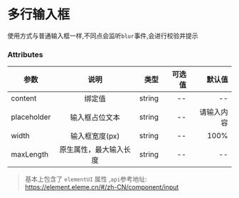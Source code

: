 # 多行输入框

使用方式与普通输入框一样,不同点会监听`blur`事件,会进行校验并提示

### Attributes

| 参数        |          说明          |   类型 | 可选值 |     默认值 |
| ----------- | :--------------------: | -----: | -----: | ---------: |
| content     |         绑定值         | string |     -- |         -- |
| placeholder |     输入框占位文本     | string |     -- | 请输入内容 |
| width       |     输入框宽度(px)     | string |     -- |       100% |
| maxLength   | 原生属性，最大输入长度 | string |     -- |         -- |

>基本上包含了 `elementUI` 属性 ,`api`参考地址: https://element.eleme.cn/#/zh-CN/component/input